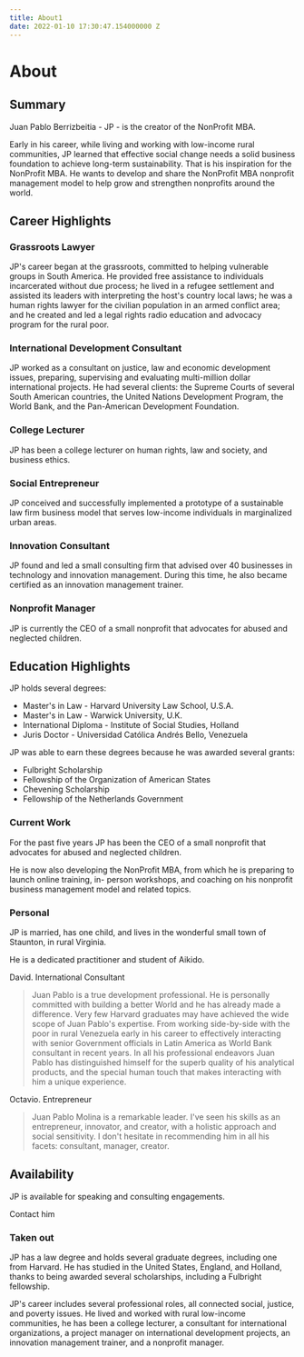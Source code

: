 ```yaml
---
title: About1
date: 2022-01-10 17:30:47.154000000 Z
---
```


# About

## Summary

Juan Pablo Berrizbeitia - JP - is the creator of the NonProfit MBA. 

Early in his career, while living and working with low-income rural communities, JP learned that effective social change needs a solid business foundation to achieve long-term sustainability. That is his inspiration for the NonProfit MBA. He wants to develop and share the NonProfit MBA nonprofit management model to help grow and strengthen nonprofits around the world. 

## Career Highlights

### Grassroots Lawyer

JP's career began at the grassroots, committed to helping vulnerable groups in South America. He provided free assistance to individuals incarcerated without due process; he lived in a refugee settlement and assisted its leaders with interpreting the host's country local laws; he was a human rights lawyer for the civilian population in an armed conflict area; and he created and led a legal rights radio education and advocacy program for the rural poor. 

### International Development Consultant

JP worked as a consultant on justice, law and economic development issues, preparing, supervising and evaluating multi-million dollar international projects. He had several clients: the Supreme Courts of several South American countries, the United Nations Development Program, the World Bank, and the Pan-American Development Foundation. 

### College Lecturer

JP has been a college lecturer on human rights, law and society, and business ethics.

### Social Entrepreneur

JP conceived and successfully implemented a prototype of a sustainable law firm business model that serves low-income individuals in marginalized urban areas. 

### Innovation Consultant

JP found and led a small consulting firm that advised over 40 businesses in technology and innovation management. During this time, he also became certified as an innovation management trainer.

### Nonprofit Manager

JP is currently the CEO of a small nonprofit that advocates for abused and neglected children.

## Education Highlights

JP holds several degrees:

- Master's in Law - Harvard University Law School, U.S.A.
- Master's in Law - Warwick University, U.K.
- International Diploma - Institute of Social Studies, Holland
- Juris Doctor - Universidad Católica Andrés Bello, Venezuela

JP was able to earn these degrees because he was awarded several grants:

- Fulbright Scholarship
- Fellowship of the Organization of American States
- Chevening Scholarship 
- Fellowship of the Netherlands Government

### Current Work

For the past five years JP has been the CEO of a small nonprofit that advocates for abused and neglected children.

He is now also developing the NonProfit MBA, from which he is preparing to launch online training, in- person workshops, and coaching on his nonprofit business management model and related topics.

### Personal

JP is married, has one child, and lives in the wonderful small town of Staunton, in rural Virginia.

He is a dedicated practitioner and student of Aikido.



David. International Consultant

> Juan Pablo is a true development professional. He is personally committed with building a better World and he has already made a difference. Very few Harvard graduates may have achieved the wide scope of Juan Pablo's expertise. From working side-by-side with the poor in rural Venezuela early in his career to effectively interacting with senior Government officials in Latin America as World Bank consultant in recent years. In all his professional endeavors Juan Pablo has distinguished himself for the superb quality of his analytical products, and the special human touch that makes interacting with him a unique experience.

Octavio. Entrepreneur 

> Juan Pablo Molina is a remarkable leader. I've seen his skills as an entrepreneur, innovator, and creator, with a holistic approach and social sensitivity. I don't hesitate in recommending him in all his facets: consultant, manager, creator. 



## Availability

JP is available for speaking and consulting engagements.

Contact him



### Taken out

JP has a law degree and holds several graduate degrees, including one from Harvard. He has studied in the United States, England, and Holland, thanks to being awarded several scholarships, including a Fulbright fellowship.

JP's career includes several professional roles, all connected social, justice, and poverty issues. He lived and worked with rural low-income communities, he has been a college lecturer, a consultant for international organizations, a project manager on international development projects, an innovation management trainer, and a nonprofit manager.  